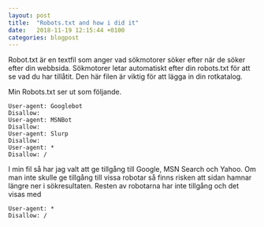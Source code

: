```yaml
---
layout: post
title:  "Robots.txt and how i did it"
date:   2018-11-19 12:15:44 +0100
categories: blogpost
---
```

Robot.txt är en textfil som anger vad sökmotorer söker efter när de söker efter din webbsida. Sökmotorer letar automatiskt efter din robots.txt för att se vad du har tillåtit.
Den här filen är viktig för att lägga in din rotkatalog.

Min Robots.txt ser ut som följande.
```
User-agent: Googlebot
Disallow: 
User-agent: MSNBot
Disallow: 
User-agent: Slurp
Disallow: 
User-agent: *
Disallow: /
```

I min fil så har jag valt att ge tillgång till Google, MSN Search och Yahoo. Om man inte skulle ge tillgång till vissa robotar så finns risken att sidan hamnar längre ner i sökresultaten. Resten av robotarna har inte tillgång och det visas med
```
User-agent: *
Disallow: /
```
